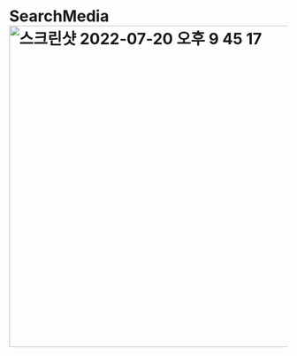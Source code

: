 # SearchMedia<img width="581" alt="스크린샷 2022-07-20 오후 9 45 17" src="https://user-images.githubusercontent.com/44957712/179985490-2e9d7cad-ced2-43cb-8027-7dd9b5465df1.png">
